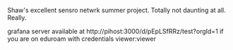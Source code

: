 Shaw's excellent sensro netwrk summer project. Totally not daunting at all. Really.

grafana server available at http://pihost:3000/d/pEpLSfRRz/test?orgId=1 if you are on eduroam with credentials viewer:viewer
